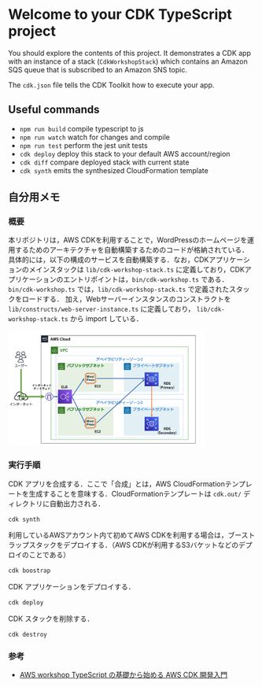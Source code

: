 # Welcome to your CDK TypeScript project

You should explore the contents of this project. It demonstrates a CDK app with an instance of a stack (`CdkWorkshopStack`)
which contains an Amazon SQS queue that is subscribed to an Amazon SNS topic.

The `cdk.json` file tells the CDK Toolkit how to execute your app.

## Useful commands

* `npm run build`   compile typescript to js
* `npm run watch`   watch for changes and compile
* `npm run test`    perform the jest unit tests
* `cdk deploy`      deploy this stack to your default AWS account/region
* `cdk diff`        compare deployed stack with current state
* `cdk synth`       emits the synthesized CloudFormation template

## 自分用メモ

### 概要

本リポジトリは，AWS CDKを利用することで，WordPressのホームページを運用するためのアーキテクチャを自動構築するためのコードが格納されている．
具体的には，以下の構成のサービスを自動構築する．なお，CDKアプリケーションのメインスタックは `lib/cdk-workshop-stack.ts` に定義しており，CDKアプリケーションのエントリポイントは，`bin/cdk-workshop.ts` である．`bin/cdk-workshop.ts` では，`lib/cdk-workshop-stack.ts` で定義されたスタックをロードする．
加え，Webサーバーインスタンスのコンストラクトを `lib/constructs/web-server-instance.ts` に定義しており， `lib/cdk-workshop-stack.ts` から import している．

<img src="./img/architecture.png" width="400">

### 実行手順

CDK アプリを合成する．ここで「合成」とは，AWS CloudFormationテンプレートを生成することを意味する．CloudFormationテンプレートは `cdk.out/` ディレクトリに自動出力される．

```sh
cdk synth
```

利用しているAWSアカウント内て初めてAWS CDKを利用する場合は，ブーストラップスタックをデプロイする．（AWS CDKが利用するS3バケットなどのデプロイのことである）

```sh
cdk boostrap
```

CDK アプリケーションをデプロイする．

```sh
cdk deploy
```

CDK スタックを削除する．
```sh
cdk destroy
```

### 参考

- [AWS workshop TypeScript の基礎から始める AWS CDK 開発入門](https://catalog.workshops.aws/typescript-and-cdk-for-beginner/ja-JP)